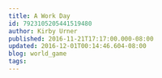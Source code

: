 ```yaml
---
title: A Work Day
id: 7923105205441519480
author: Kirby Urner
published: 2016-11-21T17:17:00.000-08:00
updated: 2016-12-01T00:14:46.604-08:00
blog: world_game
tags: 
---
```


